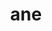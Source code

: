 ---
category: 3-letters
denotation: null
name: ane
reference_link: https://www.etymonline.com/word/ane
root_language: null
root_name: null
title: ane
type: free
word_sums:
- respelling: ane
  sum: 'Ane + '
---